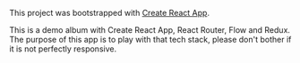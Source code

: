 This project was bootstrapped with [Create React App](https://github.com/facebookincubator/create-react-app).

This is a demo album with Create React App, React Router, Flow and Redux. The purpose of this app is to play with that tech stack, please don't bother if it is not perfectly responsive.